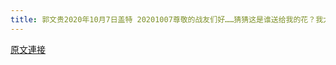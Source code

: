 ```yaml
---
title: 郭文贵2020年10月7日盖特 20201007尊敬的战友们好……猜猜这是谁送给我的花？我太喜欢 了……
---
```


[原文連接](https://gnews.org/ThreadView/53482444)



